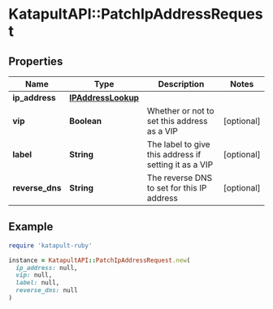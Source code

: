 # KatapultAPI::PatchIpAddressRequest

## Properties

| Name | Type | Description | Notes |
| ---- | ---- | ----------- | ----- |
| **ip_address** | [**IPAddressLookup**](IPAddressLookup.md) |  |  |
| **vip** | **Boolean** | Whether or not to set this address as a VIP | [optional] |
| **label** | **String** | The label to give this address if setting it as a VIP | [optional] |
| **reverse_dns** | **String** | The reverse DNS to set for this IP address | [optional] |

## Example

```ruby
require 'katapult-ruby'

instance = KatapultAPI::PatchIpAddressRequest.new(
  ip_address: null,
  vip: null,
  label: null,
  reverse_dns: null
)
```

